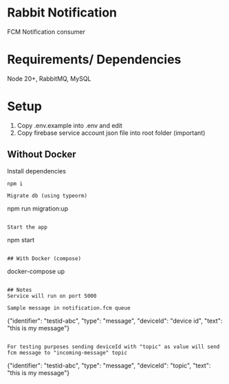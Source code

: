 # Rabbit Notification
FCM Notification consumer


# Requirements/ Dependencies
Node 20+, RabbitMQ, MySQL

# Setup

1. Copy .env.example into .env and edit
2. Copy firebase service account json file into root folder (important)

## Without Docker

Install dependencies
```
npm i

Migrate db (using typeorm)
```
npm run migration:up
```

Start the app
```
npm start
```

## With Docker (compose)
```
docker-compose up
```

## Notes
Service will run on port 5000

Sample message in notification.fcm queue
```
{"identifier": "testid-abc", "type": "message", "deviceId": "device id", "text": "this is my message"}
```

For testing purposes sending deviceId with "topic" as value will send fcm message to "incoming-message" topic
```
{"identifier": "testid-abc", "type": "message", "deviceId": "topic", "text": "this is my message"}
```
